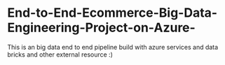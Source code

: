 # End-to-End-Ecommerce-Big-Data-Engineering-Project-on-Azure-
This is an big data  end to end pipeline build with  azure services and data bricks  and other external resource :)
